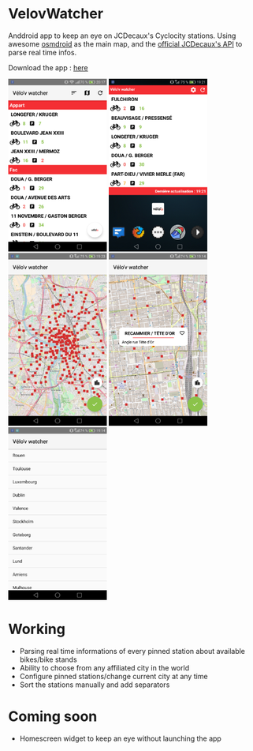 # VelovWatcher
Anddroid app to keep an eye on JCDecaux's Cyclocity stations. Using awesome [osmdroid](https://github.com/osmdroid/osmdroid) as the main map, and the [official JCDecaux's API](https://developer.jcdecaux.com/#/opendata/vls?page=getstarted) to parse real time infos.

Download the app : [here](https://drive.google.com/open?id=1uFlwgq44OO72nKkBZl9_p_wx_n0mNCVH)


<img src="app.png" height="350" width="200"> <img src="homescreen.png" height="350" width="200"> <img src="city.png" height="350" width="200"> <img src="station.png" height="350" width="200"> <img src="contracts.png" height="350" width="200">

# Working
* Parsing real time informations of every pinned station about available bikes/bike stands
* Ability to choose from any affiliated city in the world
* Configure pinned stations/change current city at any time
* Sort the stations manually and add separators

# Coming soon
* Homescreen widget to keep an eye without launching the app

